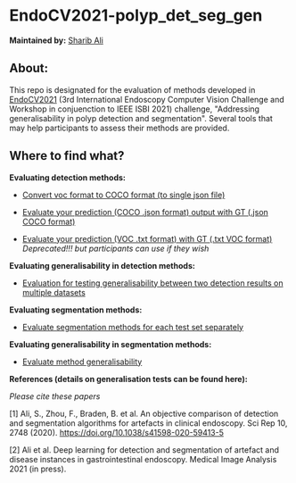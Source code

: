 # EndoCV2021-polyp_det_seg_gen

**Maintained by:** [Sharib Ali](endocv.challenges@gmail.com)

## About:
This repo is designated for the evaluation of methods developed in [EndoCV2021](https://endocv2021.grand-challenge.org) (3rd International Endoscopy Computer Vision Challenge and Workshop in conjuenction to IEEE ISBI 2021) challenge, "Addressing generalisability in polyp detection and segmentation". Several tools that may help participants to assess their methods are provided. 

## Where to find what?

**Evaluating detection methods:**

- [Convert voc format to COCO format (to single json file)](https://github.com/sharibox/EndoCV2021-polyp_det_seg_gen/blob/main/voc2jsonCOCO.py)

- [Evaluate your prediction (COCO .json format)  output with GT (.json COCO format)](https://github.com/sharibox/EndoCV2021-polyp_det_seg_gen/blob/main/det_eval_coco.py)

- [Evaluate your prediction (VOC .txt format) with GT (.txt VOC format)](https://github.com/sharibox/EndoCV2021-polyp_det_seg_gen/blob/main/det_metrics_voc.py)
    *Deprecated!!! but participants can use if they wish*
    
**Evaluating generalisability in detection methods:**

- [Evaluation for testing generalisability between two detection results on multiple datasets](https://github.com/sharibox/EndoCV2021-polyp_det_seg_gen/blob/main/compute_det_gen.py)

**Evaluating segmentation methods:**

- [Evaluate segmentation methods for each test set separately](https://github.com/sharibox/EndoCV2021-polyp_det_seg_gen/blob/main/compute_seg.py)

**Evaluating generalisability in segmentation methods:**

- [Evaluate method generalisability](https://github.com/sharibox/EndoCV2021-polyp_det_seg_gen/blob/main/compute_seg_gen.py)

**References (details on generalisation tests can be found here):**

*Please cite these papers*

[1] Ali, S., Zhou, F., Braden, B. et al. An objective comparison of detection and segmentation algorithms for artefacts in clinical endoscopy. Sci Rep 10, 2748 (2020). https://doi.org/10.1038/s41598-020-59413-5

[2] Ali et al. Deep learning for detection and segmentation of artefact and disease instances in gastrointestinal endoscopy. Medical Image Analysis 2021 (in press).
